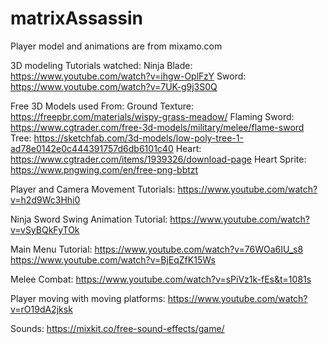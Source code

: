 # matrixAssassin

Player model and animations are from mixamo.com

3D modeling Tutorials watched:
Ninja Blade: https://www.youtube.com/watch?v=ihgw-OplFzY
Sword: https://www.youtube.com/watch?v=7UK-g9j3S0Q

Free 3D Models used From: 
Ground Texture: https://freepbr.com/materials/wispy-grass-meadow/
Flaming Sword: https://www.cgtrader.com/free-3d-models/military/melee/flame-sword
Tree: https://sketchfab.com/3d-models/low-poly-tree-1-ad78e0142e0c444391757d6db6101c40
Heart: https://www.cgtrader.com/items/1939326/download-page
Heart Sprite: https://www.pngwing.com/en/free-png-bbtzt

Player and Camera Movement Tutorials:
https://www.youtube.com/watch?v=h2d9Wc3Hhi0

Ninja Sword Swing Animation Tutorial:
https://www.youtube.com/watch?v=vSyBQkFyTOk

Main Menu Tutorial:
https://www.youtube.com/watch?v=76WOa6IU_s8
https://www.youtube.com/watch?v=BjEqZfK15Ws

Melee Combat:
https://www.youtube.com/watch?v=sPiVz1k-fEs&t=1081s

Player moving with moving platforms:
https://www.youtube.com/watch?v=rO19dA2jksk

Sounds:
https://mixkit.co/free-sound-effects/game/




